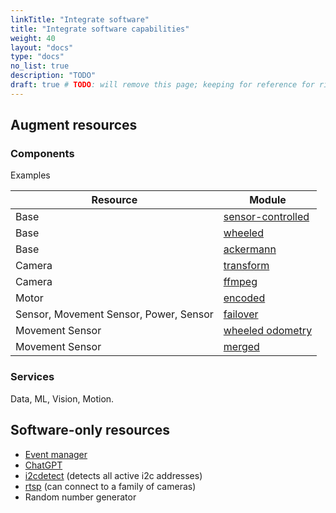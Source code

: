 ```yaml
---
linkTitle: "Integrate software"
title: "Integrate software capabilities"
weight: 40
layout: "docs"
type: "docs"
no_list: true
description: "TODO"
draft: true # TODO: will remove this page; keeping for reference for right now
---
```


## Augment resources

### Components

Examples

<!-- prettier-ignore -->
| Resource | Module |
| -------- | ------ |
| Base | [sensor-controlled](https://docs.viam.com/components/base/sensor-controlled/) |
| Base | [wheeled](https://docs.viam.com/components/base/wheeled/) |
| Base | [ackermann](https://github.com/mcvella/viam-ackermann-base) |
| Camera | [transform](https://docs.viam.com/components/camera/transform/) |
| Camera | [ffmpeg](https://docs.viam.com/components/camera/ffmpeg/) |
| Motor | [encoded](https://docs.viam.com/components/motor/encoded-motor/#control-motor-velocity-with-encoder-feedback) |
| Sensor, Movement Sensor, Power, Sensor | [failover](https://github.com/viam-modules/failover) |
| Movement Sensor | [wheeled odometry](https://docs.viam.com/components/movement-sensor/wheeled-odometry/) |
| Movement Sensor | [merged](https://docs.viam.com/components/movement-sensor/merged/) |

### Services

Data, ML, Vision, Motion.

## Software-only resources

- [Event manager](https://github.com/viam-labs/SAVCAM-event-manager)
- [ChatGPT](https://github.com/jeremyrhyde/chat-gpt-module)
- [i2cdetect](https://github.com/michaellee1019/i2cdetect) (detects all active i2c addresses)
- [rtsp](https://github.com/viam-modules/viamrtsp) (can connect to a family of cameras)
- Random number generator
